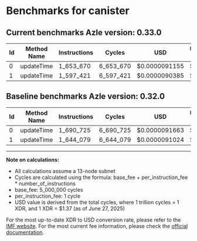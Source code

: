 # Benchmarks for canister

## Current benchmarks Azle version: 0.33.0
| Id | Method Name | Instructions | Cycles | USD | USD/Million Calls | Change |
|-----------|-------------|------------|--------|-----|--------------|-------|
| 0 | updateTime | 1_653_670 | 6_653_670 | $0.0000091155 | $9.11 | <font color="green">-37_055</font> |
| 1 | updateTime | 1_597_421 | 6_597_421 | $0.0000090385 | $9.03 | <font color="green">-46_658</font> |

## Baseline benchmarks Azle version: 0.32.0
| Id | Method Name | Instructions | Cycles | USD | USD/Million Calls |
|-----------|-------------|------------|--------|-----|--------------|
| 0 | updateTime | 1_690_725 | 6_690_725 | $0.0000091663 | $9.16 |
| 1 | updateTime | 1_644_079 | 6_644_079 | $0.0000091024 | $9.10 |



---

**Note on calculations:**
- All calculations assume a 13-node subnet
- Cycles are calculated using the formula: base_fee + per_instruction_fee \* number_of_instructions
- base_fee: 5_000_000 cycles
- per_instruction_fee: 1 cycle
- USD value is derived from the total cycles, where 1 trillion cycles = 1 XDR, and 1 XDR = $1.37 (as of June 27, 2025)

For the most up-to-date XDR to USD conversion rate, please refer to the [IMF website](https://www.imf.org/external/np/fin/data/rms_sdrv.aspx).
For the most current fee information, please check the [official documentation](https://internetcomputer.org/docs/references/cycles-cost-formulas).